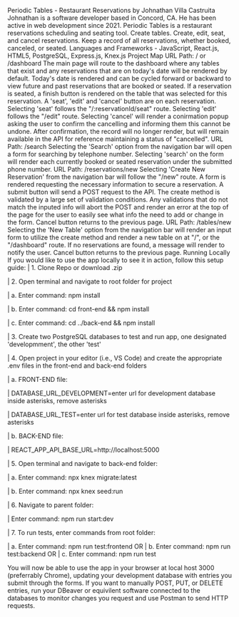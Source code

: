 Periodic Tables - Restaurant Reservations by Johnathan Villa Castruita
Johnathan is a software developer based in Concord, CA. He has been active in web development since 2021.
Periodic Tables is a restaurant reservations scheduling and seating tool.
Create tables.
Create, edit, seat, and cancel reservations.
Keep a record of all reservations, whether booked, canceled, or seated.
Languages and Frameworks - JavaScript, React.js, HTML5, PostgreSQL, Express.js, Knex.js
Project Map
URL Path: / or /dashboard
The main page will route to the dashboard where any tables that exist and any reservations that are on today's date will be rendered by default. Today's date is rendered and can be cycled forward or backward to view future and past reservations that are booked or seated. If a reservation is seated, a finish button is rendered on the table that was selected for this reservation. A 'seat', 'edit' and 'cancel' button are on each reservation. Selecting 'seat' follows the "/:reservationId/seat" route. Selecting 'edit' follows the "/edit" route. Selecting 'cancel' will render a conirmation popup asking the user to confirm the cancelling and informing them this cannot be undone. After confirmation, the record will no longer render, but will remain available in the API for reference maintaining a status of "cancelled".
URL Path: /search
Selecting the 'Search' option from the navigation bar will open a form for searching by telephone number. Selecting 'search' on the form will render each currently booked or seated reservation under the submitted phone number.
URL Path: /reservations/new
Selecting 'Create New Reservation' from the navigation bar will follow the "/new" route. A form is rendered requesting the necessary information to secure a reservation. A submit button will send a POST request to the API. The create method is validated by a large set of validation conditions. Any validations that do not match the inputed info will abort the POST and render an error at the top of the page for the user to easily see what info the need to add or change in the form. Cancel button returns to the previous page.
URL Path: /tables/new
Selecting the 'New Table' option from the navigation bar will render an input form to utilize the create method and render a new table on at "/", or the "/dashboard" route. If no reservations are found, a message will render to notify the user. Cancel button returns to the previous page.
Running Locally
If you would like to use the app locally to see it in action, follow this setup guide:
| 1. Clone Repo or download .zip

| 2. Open terminal and navigate to root folder for project

| a. Enter command: npm install

| b. Enter command: cd front-end && npm install

| c. Enter command: cd ../back-end && npm install

| 3. Create two PostgreSQL databases to test and run app, one designated 'developmment', the other 'test'

| 4. Open project in your editor (i.e., VS Code) and create the appropriate .env files in the front-end and back-end folders

| a. FRONT-END file:

| DATABASE_URL_DEVELOPMENT=enter url for development database inside asterisks, remove asterisks

| DATABASE_URL_TEST=enter url for test database inside asterisks, remove asterisks

| b. BACK-END file:

| REACT_APP_API_BASE_URL=http://localhost:5000

| 5. Open terminal and navigate to back-end folder:

| a. Enter command: npx knex migrate:latest

| b. Enter command: npx knex seed:run

| 6. Navigate to parent folder:

| Enter command: npm run start:dev

| 7. To run tests, enter commands from root folder:

| a. Enter command: npm run test:frontend
OR
| b. Enter command: npm run test:backend
OR
| c. Enter command: npm run test

You will now be able to use the app in your browser at local host 3000 (preferrably Chrome), updating your development database with entries you submit through the forms.
If you want to manually POST, PUT, or DELETE entries, run your DBeaver or equivilent software connected to the databases to monitor changes you request and use Postman to send HTTP requests.